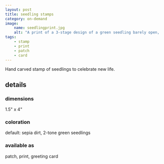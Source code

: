 ```yaml
---
layout: post
title: seedling stamps
category: on-demand
image: 
    name: seedlingprint.jpg
    alt: "A print of a 3-stage design of a green seedling barely open, starting to straighten up, and growing strong, with little piles of dirt beneath each one."
tags:
    - stamp
    - print
    - patch
    - card
---
```


Hand carved stamp of seedlings to celebrate new life.

## details

### dimensions

1.5" x 4"

### coloration

default: sepia dirt, 2-tone green seedlings

### available as

patch, print, greeting card
